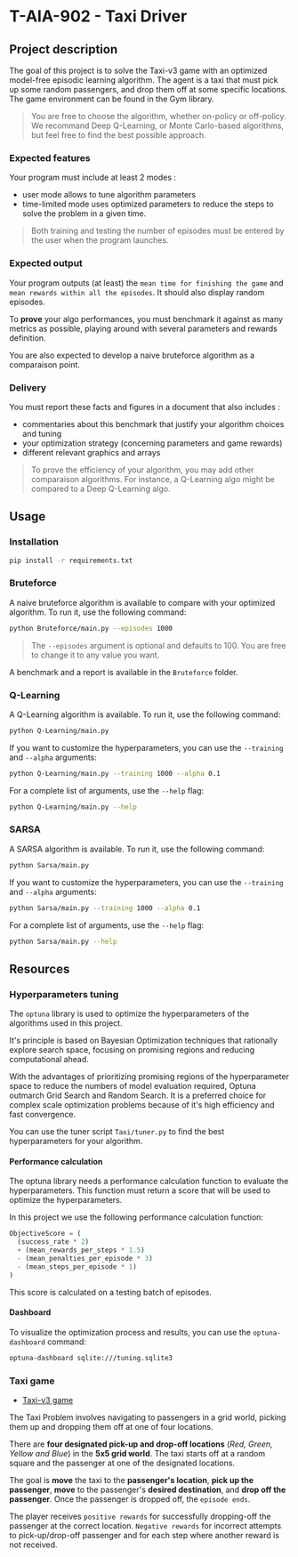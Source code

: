 # T-AIA-902 - Taxi Driver

## Project description

The goal of this project is to solve the Taxi-v3 game with an optimized model-free episodic learning algorithm. The agent is a taxi that must pick up some random passengers, and drop them off at some specific locations. The game environment can be found in the Gym library.

> You are free to choose the algorithm, whether on-policy or off-policy.
> We recommand Deep Q-Learning, or Monte Carlo-based algorithms, but feel free to find the best possible approach.

### Expected features

Your program must include at least 2 modes :

- user mode allows to tune algorithm parameters
- time-limited mode uses optimized parameters to reduce the steps to solve the problem in a given time.

> Both training and testing the number of episodes must be entered by the user when the program launches.

### Expected output

Your program outputs (at least) the `mean time for finishing the game` and `mean rewards within all the episodes`. It should also display random episodes.

To **prove** your algo performances, you must benchmark it against as many metrics as possible, playing around with several parameters and rewards definition.

You are also expected to develop a naive bruteforce algorithm as a comparaison point.

### Delivery

You must report these facts and figures in a document that also includes :

- commentaries about this benchmark that justify your algorithm choices and tuning
- your optimization strategy (concerning parameters and game rewards)
- different relevant graphics and arrays

> To prove the efficiency of your algorithm, you may add other comparaison algorithms.
> For instance, a Q-Learning algo might be compared to a Deep Q-Learning algo.

## Usage

### Installation

```bash
pip install -r requirements.txt
```

### Bruteforce

A naive bruteforce algorithm is available to compare with your optimized algorithm. To run it, use the following command:

```bash
python Bruteforce/main.py --episodes 1000
```

> The `--episodes` argument is optional and defaults to 100. You are free to change it to any value you want.

A benchmark and a report is available in the `Bruteforce` folder.

### Q-Learning

A Q-Learning algorithm is available. To run it, use the following command:

```bash
python Q-Learning/main.py
```

If you want to customize the hyperparameters, you can use the `--training` and `--alpha` arguments:

```bash
python Q-Learning/main.py --training 1000 --alpha 0.1
```

For a complete list of arguments, use the `--help` flag:

```bash
python Q-Learning/main.py --help
```

### SARSA

A SARSA algorithm is available. To run it, use the following command:

```bash
python Sarsa/main.py
```

If you want to customize the hyperparameters, you can use the `--training` and `--alpha` arguments:

```bash
python Sarsa/main.py --training 1000 --alpha 0.1
```

For a complete list of arguments, use the `--help` flag:

```bash
python Sarsa/main.py --help
```

## Resources

### Hyperparameters tuning

The `optuna` library is used to optimize the hyperparameters of the algorithms used in this project.

It's principle is based on Bayesian Optimization techniques that rationally explore search space, focusing on promising regions and reducing computational ahead.

With the advantages of prioritizing promising regions of the hyperparameter space to reduce the numbers of model evaluation required, Optuna outmarch Grid Search and Random Search. It is a preferred choice for complex scale optimization problems because of it's high efficiency and fast convergence.

You can use the tuner script `Taxi/tuner.py` to find the best hyperparameters for your algorithm.

#### Performance calculation

The optuna library needs a performance calculation function to evaluate the hyperparameters. This function must return a score that will be used to optimize the hyperparameters.

In this project we use the following performance calculation function:

```python
ObjectiveScore = (
  (success_rate * 2)
  + (mean_rewards_per_steps * 1.5)
  - (mean_penalties_per_episode * 3)
  - (mean_steps_per_episode * 1)
)
```

This score is calculated on a testing batch of episodes.

#### Dashboard

To visualize the optimization process and results, you can use the `optuna-dashboard` command:

```bash
optuna-dashboard sqlite:///tuning.sqlite3
```

### Taxi game

- [Taxi-v3 game](https://gymnasium.farama.org/environments/toy_text/taxi/)

The Taxi Problem involves navigating to passengers in a grid world, picking them up and dropping them off at one of four locations.

There are **four designated pick-up and drop-off locations** (*Red, Green, Yellow and Blue*) in the **5x5 grid world**. The taxi starts off at a random square and the passenger at one of the designated locations.

The goal is **move** the taxi to the **passenger's location**, **pick up the passenger**, **move** to the passenger's **desired destination**, and **drop off the passenger**. Once the passenger is dropped off, the `episode ends`.

The player receives `positive rewards` for successfully dropping-off the passenger at the correct location. `Negative rewards` for incorrect attempts to pick-up/drop-off passenger and for each step where another reward is not received.
